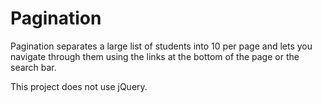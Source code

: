 # Pagination

Pagination separates a large list of students into 10 per page and lets you navigate through them using the links at the bottom of the page or the search bar.

This project does not use jQuery.
